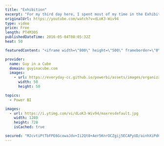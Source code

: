 ```yaml
---
title: "Exhibition"
excerpt: "For my third day here, I spent most of my time in the Exhibition hall interacting with folks. I did manage to catch a few small parts of some sessions. I then snuck out to attend the Bay Area Microsoft BI User Group which was in Mountain View.  Music by: https://soundcloud.com/jeff-kaale  SUBSCRIBE!"
originalUrl: https://youtube.com/watch?v=dLoK3-Wiv94
type: video
price: Free
length: PT4M30S
publishedDateTime: 2016-05-04T08:05:32Z
heat: 50

featuredContent: "<iframe width=\"800\" height=\"500\" frameborder=\"0\" src=\"https://www.youtube.com/embed/dLoK3-Wiv94\" allow=\"accelerometer; autoplay; encrypted-media; gyroscope; picture-in-picture\" allowfullscreen></iframe>"

provider:
  name: Guy in a Cube
  domain: guyinacube.com
  images:
    - url: https://everyday-cc.github.io/powerbi/assets/images/organizations/guyinacube.com-50x50.jpg
      width: 50
      height: 50

topics:
  - Power BI

images:
  - url: https://i.ytimg.com/vi/dLoK3-Wiv94/maxresdefault.jpg
    width: 1280
    height: 720
    isCached: true

secured: "MJcvtiPtTbFPE6GcowaJdv+Ii2Qt0+Aer5KnrOCZgij5ECAPyUD/ainhXiPd02lCHg/vGRmlhmWZOVcTWrDRtRfxNcmQkWYjlL2MgMjN7igQjUJXF9WQ1QUK5zNGO79uxVi9rcdd/xhZUok5kszbcM2s4fqag2sCMxz7gWwnbFq7CasE+sdEjtmGVdD0aVaVIbTwPIY2mwrOxZA0Gi3vEWckyFg8vtXiJbi1+s+CjfwG0Jcp+WbAOf4dcljCFmlTyuEiKRPr1isoONRSR4ZRG80oW9aovyjwWS+1SuFUuX9ip9Gc5iesegHun2wOAcYpJ/QiMB0Fyb1BuiSfOzdTfKTR52r3PEVAw3Fyh9NlKtJY2RgJqUP24w4p4fKhVLVQMBZ2RdAjTcYVRLy9QSDTCWhQ55V/2SrvFWECYHKxGwc=;0WuST7hhiegGYFFI/tpaXw=="
---
```


